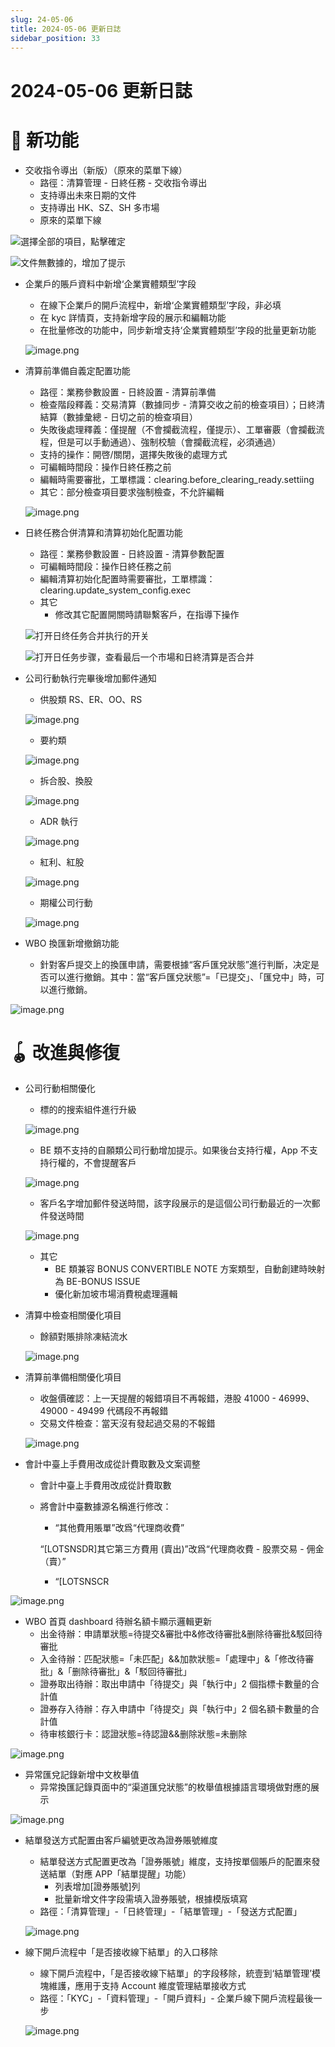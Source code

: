 ```yaml
---
slug: 24-05-06
title: 2024-05-06 更新日誌
sidebar_position: 33
---
```



# 2024-05-06 更新日誌


# 🎉 新功能

- 交收指令導出（新版）（原來的菜單下線）
    - 路徑：清算管理 - 日終任務 - 交收指令導出
    - 支持導出未來日期的文件
    - 支持導出 HK、SZ、SH 多市場
    - 原來的菜單下線

![選擇全部的項目，點擊確定](/assets/896e6357e4eb8704b81ce96b8beeca7b.png)


![文件無數據的，增加了提示](/assets/bc61ef9344b23fd14c4015fa87dbb18d.png)

- 企業戶的賬戶資料中新增‘企業實體類型’字段
    - 在線下企業戶的開戶流程中，新增‘企業實體類型’字段，非必填
    - 在 kyc 詳情頁，支持新增字段的展示和編輯功能
    - 在批量修改的功能中，同步新增支持‘企業實體類型’字段的批量更新功能

    ![image.png](/assets/8b558d4fcbd5e4ffe2cf2c50ed0dc9d0.png)

- 清算前準備自義定配置功能
    - 路徑：業務參數設置 - 日終設置 - 清算前準備
    - 檢查階段釋義：交易清算（數據同步 - 清算交收之前的檢查項目）；日終清結算（數據彙總 - 日切之前的檢查項目）
    - 失敗後處理釋義：僅提醒（不會攔截流程，僅提示）、工單審覈（會攔截流程，但是可以手動通過）、強制校驗（會攔截流程，必須通過）
    - 支持的操作：開啓/關閉，選擇失敗後的處理方式
    - 可編輯時間段：操作日終任務之前
    - 編輯時需要審批，工單標識：clearing.before_clearing_ready.settiing
    - 其它：部分檢查項目要求強制檢查，不允許編輯

    ![image.png](/assets/5d0fbf0fdc102469eaf34a49c9c85395.png)

- 日終任務合併清算和清算初始化配置功能
    - 路徑：業務參數設置 - 日終設置 - 清算參數配置
    - 可編輯時間段：操作日終任務之前
    - 編輯清算初始化配置時需要審批，工單標識：clearing.update_system_config.exec
    - 其它
        - 修改其它配置開關時請聯繫客戶，在指導下操作

    ![打开日终任务合并执行的开关](/assets/a1255a5e4b1d219e178e6ea235862dff.png)


    ![打开日任务步骤，查看最后一个市場和日終清算是否合并](/assets/6a85d424ce576e04b1d6ad987be5d300.png)

- 公司行動執行完畢後增加郵件通知
    - 供股類 RS、ER、OO、RS

    ![image.png](/assets/f45c19183809e0fe92197dcfe884ea40.png)

    - 要約類

    ![image.png](/assets/1689f42dd48e1c7e2fc1797ac02e9854.png)

    - 拆合股、換股

    ![image.png](/assets/4f685c846a05bdc3cda989a7b9c1fd12.png)

    - ADR 執行

    ![image.png](/assets/011a1febe7188da7b4e720d67d147f8d.png)

    - 紅利、紅股

    ![image.png](/assets/f05d39f723ca2eaf9854e0ab1d995b23.png)

    - 期權公司行動

    ![image.png](/assets/b425c9e9fc85836590bee4ecc2fab88c.png)

- WBO 換匯新增撤銷功能
    - 針對客戶提交上的換匯申請，需要根據“客戶匯兌狀態”進行判斷，决定是否可以進行撤銷。其中：當“客戶匯兌狀態”=「已提交」、「匯兌中」時，可以進行撤銷。

![image.png](/assets/a42c57aa6470a7672f02cc1278a4836a.png)


# 🪀 改進與修復

- 公司行動相關優化
    - 標的的搜索組件進行升級

    ![image.png](/assets/2915d7b337f2fa395da15a31b48f0cdb.png)

    - BE 類不支持的自願類公司行動增加提示。如果後台支持行權，App 不支持行權的，不會提醒客戶

    ![image.png](/assets/2cac8a7a9af2fba3948ff14b38c0df8c.png)

    - 客戶名字增加郵件發送時間，該字段展示的是這個公司行動最近的一次郵件發送時間

    ![image.png](/assets/b29bc1c2e350baf934876a1a3cfd34c1.png)

    - 其它
        - BE 類兼容 BONUS CONVERTIBLE NOTE 方案類型，自動創建時映射為 BE-BONUS ISSUE
        - 優化新加坡市場消費稅處理邏輯
- 清算中檢查相關優化項目
    - 餘額對賬排除凍結流水

    ![image.png](/assets/259e6e393a6bbb7a2290504251c70177.png)

- 清算前準備相關優化項目
    - 收盤價確認：上一天提醒的報錯項目不再報錯，港股 41000 - 46999、49000 - 49499 代碼段不再報錯
    - 交易文件檢查：當天沒有發起過交易的不報錯

    ![image.png](/assets/a7b7ac28d5bc7883054d6cf36dd4c3ee.png)

- 會計中臺上手費用改成從計費取數及文案调整
    - 會計中臺上手費用改成從計費取數
    - 將會計中臺數據源名稱進行修改：
        - “其他費用賬單”改爲“代理商收費”

        “[LOTSNSDR]其它第三方費用 (賣出)”改爲“代理商收費 - 股票交易 - 佣金（賣）”

        - “[LOTSNSCR

![image.png](/assets/8ccd91b5b5f3f09bf2593bc79e90fc7f.png)

- WBO 首頁 dashboard 待辦名額卡顯示邏輯更新
    - 出金待辦：申請單狀態=待提交&審批中&修改待審批&删除待審批&駁回待審批
    - 入金待辦：匹配狀態=「未匹配」&&加款狀態=「處理中」&「修改待審批」&「删除待審批」&「駁回待審批」
    - 證券取出待辦：取出申請中「待提交」與「執行中」2 個指標卡數量的合計值
    - 證券存入待辦：存入申請中「待提交」與「執行中」2 個名額卡數量的合計值
    - 待审核銀行卡：認證狀態=待認證&&删除狀態=未删除

![image.png](/assets/039df796bb4ddb3c1bc07eb49677492d.png)

- 异常匯兌記錄新增中文枚舉值
    - 异常換匯記錄頁面中的“渠道匯兌狀態”的枚舉值根據語言環境做對應的展示

![image.png](/assets/1d9c6e82c674bf6fea2a27c15b21b257.png)

- 結單發送方式配置由客戶編號更改為證券賬號維度
    - 結單發送方式配置更改為「證券賬號」維度，支持按單個賬戶的配置來發送結單（對應 APP「結單提醒」功能）
        - 列表增加[證券賬號]列
        - 批量新增文件字段需填入證券賬號，根據模版填寫
    - 路徑：「清算管理」-「日終管理」-「結單管理」-「發送方式配置」

    ![image.png](/assets/1798199a0d4000e8225721504d67df51.png)

- 線下開戶流程中「是否接收線下結單」的入口移除
    - 線下開戶流程中，「是否接收線下結單」的字段移除，統壹到‘結單管理’模塊維護，應用于支持 Account 維度管理結單接收方式
    - 路徑：「KYC」-「資料管理」-「開戶資料」- 企業戶線下開戶流程最後一步

    ![image.png](/assets/8fe67e7695bf5e2774ca7d9d24432e31.png)

